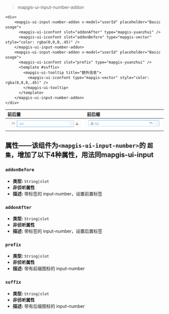 > mapgis-ui-input-number-addon

``` vue
<div>
    <mapgis-ui-input-number-addon v-model="userId" placeholder="Basic usage">
      <mapgis-ui-iconfont slot="addonAfter" type="mapgis-yuanzhui" />
      <mapgis-ui-iconfont slot="addonBefore" type="mapgis-vector" style="color: rgba(0,0,0,.45)" />
    </mapgis-ui-input-number-addon>
    <mapgis-ui-input-number-addon v-model="userId" placeholder="Basic usage">
      <mapgis-ui-iconfont slot="prefix" type="mapgis-yuanzhui" />
      <template #suffix>
        <mapgis-ui-tooltip title="额外信息">
          <mapgis-ui-iconfont type="mapgis-vector" style="color: rgba(0,0,0,.45)" />
        </mapgis-ui-tooltip>
      </template>
    </mapgis-ui-input-number-addon>
</div>
```


| 前后置                           | 前后缀                              |
| :------------------------------ | :-------------------------------- |
| ![addon](./addon_inputnumber.png) | ![affix](./affix_inputnumber.png) |

## 属性——该组件为`<mapgis-ui-input-number>`的 `超集`，增加了以下4种属性，用法同mapgis-ui-input

### `addonBefore`

- **类型:** `String|slot`
- **非侦听属性**
- **描述:** 带标签的 input-number，设置前置标签

### `addonAfter`

- **类型:** `String|slot`
- **非侦听属性**
- **描述:** 带标签的 input-number，设置后置标签

### `prefix`

- **类型:** `String|slot`
- **非侦听属性**
- **描述:** 带有前缀图标的 input-number

### `suffix`

- **类型:** `String|slot`
- **非侦听属性**
- **描述:** 带有后缀图标的 input-number

